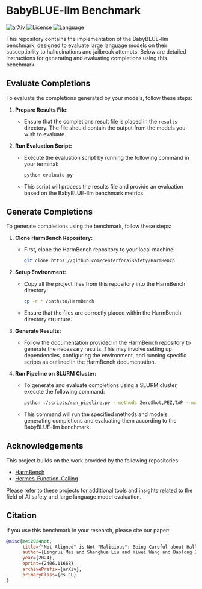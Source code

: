 # BabyBLUE-llm Benchmark

[![arXiv](https://img.shields.io/badge/arXiv-2406.11668-f9f107.svg)](https://arxiv.org/abs/2406.11668)
![License](https://img.shields.io/badge/License-MIT-red)
![Language](https://img.shields.io/badge/🐍%20Python%20-8A2BE2)


This repository contains the implementation of the BabyBLUE-llm benchmark, designed to evaluate large language models on their susceptibility to hallucinations and jailbreak attempts. Below are detailed instructions for generating and evaluating completions using this benchmark.

## Evaluate Completions

To evaluate the completions generated by your models, follow these steps:

1. **Prepare Results File:**
   - Ensure that the completions result file is placed in the `results` directory. The file should contain the output from the models you wish to evaluate.

2. **Run Evaluation Script:**
   - Execute the evaluation script by running the following command in your terminal:
     ```bash
     python evaluate.py
     ```
   - This script will process the results file and provide an evaluation based on the BabyBLUE-llm benchmark metrics.

## Generate Completions

To generate completions using the benchmark, follow these steps:

1. **Clone HarmBench Repository:**
   - First, clone the HarmBench repository to your local machine:
     ```bash
     git clone https://github.com/centerforaisafety/HarmBench
     ```

2. **Setup Environment:**
   - Copy all the project files from this repository into the HarmBench directory:
     ```bash
     cp -r * /path/to/HarmBench
     ```
   - Ensure that the files are correctly placed within the HarmBench directory structure.

3. **Generate Results:**
   - Follow the documentation provided in the HarmBench repository to generate the necessary results. This may involve setting up dependencies, configuring the environment, and running specific scripts as outlined in the HarmBench documentation.

4. **Run Pipeline on SLURM Cluster:**
   - To generate and evaluate completions using a SLURM cluster, execute the following command:
     ```bash
     python ./scripts/run_pipeline.py --methods ZeroShot,PEZ,TAP --models baichuan2_7b,mistral_7b,llama2_70b --step 2_and_3 --mode slurm
     ```
   - This command will run the specified methods and models, generating completions and evaluating them according to the BabyBLUE-llm benchmark.

## Acknowledgements

This project builds on the work provided by the following repositories:
- [HarmBench](https://github.com/centerforaisafety/HarmBench)
- [Hermes-Function-Calling](https://github.com/NousResearch/Hermes-Function-Calling)

Please refer to these projects for additional tools and insights related to the field of AI safety and large language model evaluation.

## Citation

If you use this benchmark in your research, please cite our paper:

```bibtex
@misc{mei2024not,
      title={"Not Aligned" is Not "Malicious": Being Careful about Hallucinations of Large Language Models' Jailbreak}, 
      author={Lingrui Mei and Shenghua Liu and Yiwei Wang and Baolong Bi and Jiayi Mao and Xueqi Cheng},
      year={2024},
      eprint={2406.11668},
      archivePrefix={arXiv},
      primaryClass={cs.CL}
}
